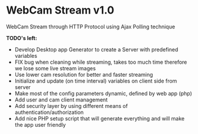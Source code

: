 # WebCam Stream v1.0 #

WebCam Stream through HTTP Protocol using Ajax Polling technique

**TODO's left:**

* Develop Desktop app Generator to create a Server with predefined variables
* FIX bug when cleaning while streaming, takes too much time therefore we lose some live stream images
* Use lower cam resolution for better and faster streaming
* Initialize and update (on time interval) variables on client side from server
* Make most of the config parameters dynamic, defined by web app (php)
* Add user and cam client management
* Add security layer by using different means of authentication/authorization
* Add nice PHP setup script that will generate everything and will make the app user friendly
